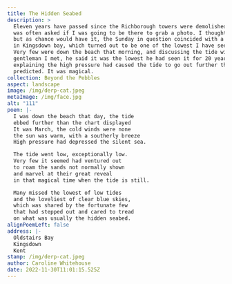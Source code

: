 ```yaml
---
title: The Hidden Seabed
description: >
  Eleven years have passed since the Richborough towers were demolished, and I
  was often asked if I was going to be there to grab a photo. I thought about it
  but as chance would have it, the Sunday in question coincided with a low tide
  in Kingsdown bay, which turned out to be one of the lowest I have seen so far.
  Very few were down the beach that morning, and discussing the tide with a
  gentleman I met, he said it was the lowest he had seen it for 20 years,
  explaining the high pressure had caused the tide to go out further than
  predicted. It was magical.
collection: Beyond the Pebbles
aspect: landscape
image: /img/derp-cat.jpeg
metaImage: /img/face.jpg
alt: "111"
poem: |-
  I was down the beach that day, the tide 
  ebbed further than the chart displayed
  It was March, the cold winds were none
  the sun was warm, with a southerly breeze
  High pressure had depressed the silent sea.

  The tide went low, exceptionally low.
  Very few it seemed had ventured out
  to roam the sands not normally shown 
  and marvel at their great reveal 
  in that magical time when the tide is still.

  Many missed the lowest of low tides 
  and the loveliest of clear blue skies, 
  which was shared by the fortunate few 
  that had stepped out and cared to tread 
  on what was usually the hidden seabed.
alignPoemLeft: false
address: |-
  Oldstairs Bay
  Kingsdown 
  Kent
stamp: /img/derp-cat.jpeg
author: Caroline Whitehouse
date: 2022-11-30T11:01:15.525Z
---
```

